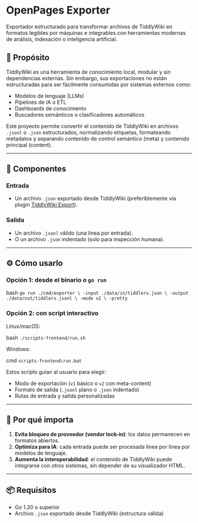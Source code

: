 # OpenPages Exporter

Exportador estructurado para transformar archivos de TiddlyWiki en formatos legibles por máquinas e integrables con herramientas modernas de análisis, indexación o inteligencia artificial.

## 🎯 Propósito

TiddlyWiki es una herramienta de conocimiento local, modular y sin dependencias externas. Sin embargo, sus exportaciones no están estructuradas para ser fácilmente consumidas por sistemas externos como:

- Modelos de lenguaje (LLMs)
- Pipelines de IA o ETL
- Dashboards de conocimiento
- Buscadores semánticos o clasificadores automáticos

Este proyecto permite convertir el contenido de TiddlyWiki en archivos `.jsonl` o `.json` estructurados, normalizando etiquetas, formateando metadatos y separando contenido de control semántico (meta) y contenido principal (content).

---

## 🧱 Componentes

### Entrada

- Un archivo `.json` exportado desde TiddlyWiki (preferiblemente vía plugin [TiddlyWiki Export](https://tiddlywiki.com/#Saving%20a%20wiki%20as%20JSON)).

### Salida

- Un archivo `.jsonl` válido (una línea por entrada).
- O un archivo `.json` indentado (solo para inspección humana).

---

## ⚙️ Cómo usarlo

### Opción 1: desde el binario o `go run`

bash
`go run ./cmd/exporter \ -input ./data/in/tiddlers.json \ -output ./data/out/tiddlers.jsonl \ -mode v2 \ -pretty`

### Opción 2: con script interactivo

Linux/macOS:

bash
`./scripts-frontend/run.sh`

Windows:

cmd
`scripts-frontend\run.bat`

Estos scripts guían al usuario para elegir:

- Modo de exportación (`v1` básico o `v2` con meta-content)
- Formato de salida (`.jsonl` plano o `.json` indentado)
- Rutas de entrada y salida personalizadas
  

---

## 🧠 Por qué importa

1. **Evita bloqueo de proveedor (vendor lock-in)**: los datos permanecen en formatos abiertos.
2. **Optimiza para IA**: cada entrada puede ser procesada línea por línea por modelos de lenguaje.
3. **Aumenta la interoperabilidad**: el contenido de TiddlyWiki puede integrarse con otros sistemas, sin depender de su visualizador HTML.

---
## 📦 Requisitos

- Go 1.20 o superior
- Archivo `.json` exportado desde TiddlyWiki (estructura válida)